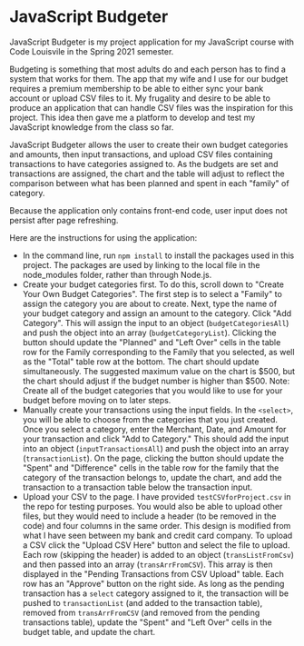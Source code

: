 # JavaScript Budgeter

JavaScript Budgeter is my project application for my JavaScript course with Code Louisvile in the Spring 2021 semester.

Budgeting is something that most adults do and each person has to find a system that works for them. The app that my wife and I use for our budget requires a premium membership to be able to either sync your bank account or upload CSV files to it. My frugality and desire to be able to produce an application that can handle CSV files was the inspiration for this project. This idea then gave me a platform to develop and test my JavaScript knowledge from the class so far.

JavaScript Budgeter allows the user to create their own budget categories and amounts, then input transactions, and upload CSV files containing transactions to have categories assigned to. As the budgets are set and transactions are assigned, the chart and the table will adjust to reflect the comparison between what has been planned and spent in each "family" of category.

Because the application only contains front-end code, user input does not persist after page refreshing. 

Here are the instructions for using the application:
* In the command line, run `npm install` to install the packages used in this project. The packages are used by linking to the local file in the node_modules folder, rather than through Node.js.
* Create your budget categories first. To do this, scroll down to "Create Your Own Budget Categories". The first step is to select a "Family" to assign the category you are about to create. Next, type the name of your budget category and assign an amount to the category. Click "Add Category". This will assign the input to an object (`budgetCategoriesAll`) and push the object into an array (`budgetCategoryList`). Clicking the button should update the "Planned" and "Left Over" cells in the table row for the Family corresponding to the Family that you selected, as well as the "Total" table row at the bottom. The chart should update simultaneously. The suggested maximum value on the chart is $500, but the chart should adjust if the budget number is higher than $500. Note: Create all of the budget categories that you would like to use for your budget before moving on to later steps.
* Manually create your transactions using the input fields. In the `<select>`, you will be able to choose from the categories that you just created. Once you select a category, enter the Merchant, Date, and Amount for your transaction and click "Add to Category." This should add the input into an object (`inputTransactionsAll`) and push the object into an array (`transactionList`). On the page, clicking the button should update the "Spent" and "Difference" cells in the table row for the family that the category of the transaction belongs to, update the chart, and add the transaction to a transaction table below the transaction input.
* Upload your CSV to the page. I have provided `testCSVforProject.csv` in the repo for testing purposes. You would also be able to upload other files, but they would need to include a header (to be removed in the code) and four columns in the same order. This design is modified from what I have seen between my bank and credit card company. To upload a CSV click the "Upload CSV Here" button and select the file to upload. Each row (skipping the header) is added to an object (`transListFromCsv`) and then passed into an array (`transArrFromCSV`). This array is then displayed in the "Pending Transactions from CSV Upload" table. Each row has an "Approve" button on the right side. As long as the pending transaction has a `select` category assigned to it, the transaction will be pushed to `transactionList` (and added to the transaction table), removed from `transArrFromCSV` (and removed from the pending transactions table), update the "Spent" and "Left Over" cells in the budget table, and update the chart. 